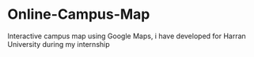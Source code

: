 # Online-Campus-Map
 Interactive campus map using Google Maps, i have developed for Harran University during my internship
